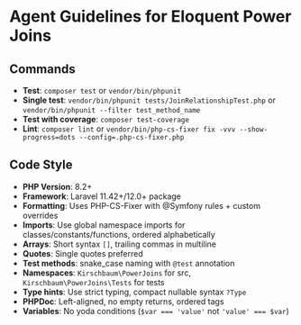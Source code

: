 # Agent Guidelines for Eloquent Power Joins

## Commands
- **Test**: `composer test` or `vendor/bin/phpunit`
- **Single test**: `vendor/bin/phpunit tests/JoinRelationshipTest.php` or `vendor/bin/phpunit --filter test_method_name`
- **Test with coverage**: `composer test-coverage`
- **Lint**: `composer lint` or `vendor/bin/php-cs-fixer fix -vvv --show-progress=dots --config=.php-cs-fixer.php`

## Code Style
- **PHP Version**: 8.2+
- **Framework**: Laravel 11.42+/12.0+ package
- **Formatting**: Uses PHP-CS-Fixer with @Symfony rules + custom overrides
- **Imports**: Use global namespace imports for classes/constants/functions, ordered alphabetically
- **Arrays**: Short syntax `[]`, trailing commas in multiline
- **Quotes**: Single quotes preferred
- **Test methods**: snake_case naming with `@test` annotation
- **Namespaces**: `Kirschbaum\PowerJoins` for src, `Kirschbaum\PowerJoins\Tests` for tests
- **Type hints**: Use strict typing, compact nullable syntax `?Type`
- **PHPDoc**: Left-aligned, no empty returns, ordered tags
- **Variables**: No yoda conditions (`$var === 'value'` not `'value' === $var`)